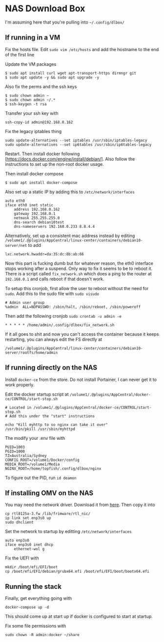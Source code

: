 NAS Download Box
================

I'm assuming here that you're pulling into `~/.config/dlbox/`

## If running in a VM

Fix the hosts file. Edit `sudo vim /etc/hosts` and add the hostname to the end of the first line

Update the VM packages

```
$ sudo apt install curl wget apt-transport-https dirmngr git
$ sudo apt update -y && sudo apt upgrade -y
```

Also fix the perms and the ssh keys
```
$ sudo chown admin ~
$ sudo chown admin ~/.*
$ ssh-keygen -t rsa
```

Transfer your ssh key with

```
ssh-copy-id admin@192.168.0.162
```

Fix the legacy iptables thing

```
sudo update-alternatives --set iptables /usr/sbin/iptables-legacy
sudo update-alternatives --set ip6tables /usr/sbin/ip6tables-legacy
```

Restart. Then install docker following [https://docs.docker.com/engine/install/debian/].
Also follow the instructions to set up the non-root docker usage.

Then install docker compose

```
$ sudo apt install docker-compose
```

Also set up a static IP by adding this to `/etc/network/interfaces`

```
auto eth0
iface eth0 inet static
    address 192.168.0.162
    gateway 192.168.0.1
    netmask 255.255.255.0
    dns-search debian10test
    dns-nameservers 192.168.0.233 8.8.4.4
```

Alternatively, set up a consistent mac address instead by editing `/volume1/.@plugins/AppCentral/linux-center/containers/debian10-server/net` to add

```
lxc.network.hwaddr=da:35:dc:8b:ab:66
```

Now this part is fucking dumb but for whatever reason, the eth0 interface stops working after a suspend. Only way to fix it seems to be to reboot it.
There is a script called `fix_network.sh` which does a ping to the router at `192.168.0.1` and calls reboot if that doesn't work.

To setup this cronjob, first allow the user to reboot without the need for `sudo`. Add this to the sudo file with `sudo visudo`

```
# Admin user group
%admin  ALL=NOPASSWD: /sbin/halt, /sbin/reboot, /sbin/poweroff
```

Then add the following cronjob `sudo crontab -u admin -e`

```
* * * * * /home/admin/.config/dlbox/fix_network.sh
```

If it all goes to shit and now you can't access the container because it keeps restarting, you can always edit the FS directly at

```
/volume1/.@plugins/AppCentral/linux-center/containers/debian10-server/rootfs/home/admin
```

## If running directly on the NAS

Install `docker-ce` from the store. Do not install Portainer, I can never get it to work properly.

Edit the docker startup script at `/volume1/.@plugins/AppCentral/docker-ce/CONTROL/start-stop.sh`

```
# Located in /volume1/.@plugins/AppCentral/docker-ce/CONTROL/start-stop.sh
# Add this under the "start" instructions

echo "Kill myhttp to so nginx can take it over"
/usr/bin/pkill /usr/sbin/myhttpd
```

The modify your .env file with

```
PUID=1003
PGID=1000
TZ=Australia/Sydney
CONFIG_ROOT=/volume1/Docker/config
MEDIA_ROOT=/volume1/Media
NGINX_ROOT=/home/topfish/.config/dlbox/nginx
```

To figure out the PID, run `id deamon`

## If installing OMV on the NAS

You may need the network driver. Download it from [here](https://git.kernel.org/pub/scm/linux/kernel/git/firmware/linux-firmware.git/tree/rtl_nic/rtl8125a-3.fw). Then copy it into

```
cp rtl8125a-3.fw /lib/frimware/rtl_nic/
ip link set enp3s0 up
sudo dhclient
```

Set the network to startup by editting `/etc/network/interfaces`

```
auto enp3s0
iface enp3s0 inet dhcp
    ethernet-wol g
```

Fix the UEFI with

```
mkdir /boot/efi/EFI/boot
cp /boot/efi/EFI/debian/grubx64.efi /boot/efi/EFI/boot/bootx64.efi
```

## Running the stack

Finally, get everything going with

```
docker-compose up -d
```

This should come up at start up if docker is configured to start at startup.

Fix some file permissions with

```
sudo chown -R admin:docker ~/share
```
